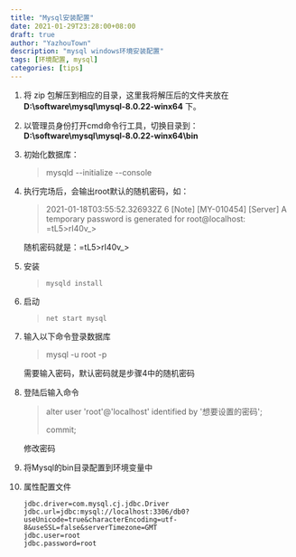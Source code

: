 ```yaml
---
title: "Mysql安装配置"
date: 2021-01-29T23:28:00+08:00
draft: true
author: "YazhouTown"
description: "mysql windows环境安装配置"
tags: [环境配置, mysql]
categories: [tips]
---
```


<!--more-->

1. 将 zip 包解压到相应的目录，这里我将解压后的文件夹放在**D:\software\mysql\mysql-8.0.22-winx64** 下。

2. 以管理员身份打开cmd命令行工具，切换目录到：**D:\software\mysql\mysql-8.0.22-winx64\bin**

3. 初始化数据库：

   > mysqld --initialize --console

4. 执行完场后，会输出root默认的随机密码，如：

   > 2021-01-18T03:55:52.326932Z 6 [Note] [MY-010454] [Server] A temporary password is generated for root@localhost: =tL5>rI40v_>

   随机密码就是：=tL5>rI40v_>

5. 安装

   > ```
   > mysqld install
   > ```

6. 启动

   > ```
   > net start mysql
   > ```

7. 输入以下命令登录数据库

   > mysql -u root -p

   需要输入密码，默认密码就是步骤4中的随机密码

8. 登陆后输入命令

   > alter user 'root'@'localhost' identified by '想要设置的密码';
   >
   > commit;

   修改密码

9. 将Mysql的bin目录配置到环境变量中

10. 属性配置文件

    ```
    jdbc.driver=com.mysql.cj.jdbc.Driver
    jdbc.url=jdbc:mysql://localhost:3306/db0?useUnicode=true&characterEncoding=utf-8&useSSL=false&serverTimezone=GMT
    jdbc.user=root
    jdbc.password=root
    ```


